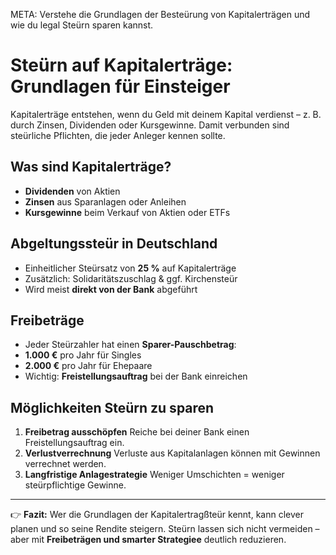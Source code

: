 META: Verstehe die Grundlagen der Besteürung von Kapitalerträgen und wie du legal Steürn sparen kannst.

# Steürn auf Kapitalerträge: Grundlagen für Einsteiger

Kapitalerträge entstehen, wenn du Geld mit deinem Kapital verdienst – z. B. durch Zinsen, Dividenden oder Kursgewinne. Damit verbunden sind steürliche Pflichten, die jeder Anleger kennen sollte.

## Was sind Kapitalerträge?
- **Dividenden** von Aktien 
- **Zinsen** aus Sparanlagen oder Anleihen 
- **Kursgewinne** beim Verkauf von Aktien oder ETFs 

## Abgeltungssteür in Deutschland
- Einheitlicher Steürsatz von **25 %** auf Kapitalerträge 
- Zusätzlich: Solidaritätszuschlag & ggf. Kirchensteür 
- Wird meist **direkt von der Bank** abgeführt 

## Freibeträge
- Jeder Steürzahler hat einen **Sparer-Pauschbetrag**: 
 - **1.000 €** pro Jahr für Singles 
 - **2.000 €** pro Jahr für Ehepaare 
- Wichtig: **Freistellungsauftrag** bei der Bank einreichen 

## Möglichkeiten Steürn zu sparen
1. **Freibetrag ausschöpfen** 
 Reiche bei deiner Bank einen Freistellungsauftrag ein. 
2. **Verlustverrechnung** 
 Verluste aus Kapitalanlagen können mit Gewinnen verrechnet werden. 
3. **Langfristige Anlagestrategie** 
 Weniger Umschichten = weniger steürpflichtige Gewinne. 

---

👉 **Fazit:** 
Wer die Grundlagen der Kapitalertragßteür kennt, kann clever planen und so seine Rendite steigern. 
Steürn lassen sich nicht vermeiden – aber mit **Freibeträgen und smarter Strategiee** deutlich reduzieren.
